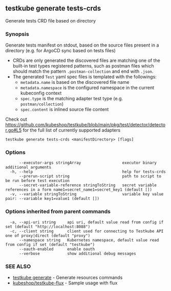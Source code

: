 ## testkube generate tests-crds

Generate tests CRD file based on directory

### Synopsis

Generate tests manifest on stdout, based on the source files present in a directory (e.g. for ArgoCD sync based on tests files)

* CRDs are only generated the discovered files are matching one of the built-in test types registered patterns, such as postman files which should match the pattern `.postman-collection` and end with `.json`. 
* The generated `Test` yaml spec files is templated with the followings:
   * `metadata.name` is based on the discovered file name
   * `metadata.namespace` is the configured namespace in the current kubeconfig context
   * `spec.type` is the matching adapter test type (e.g. `postman/collection`)
   * `spec.content` is inlined source file content

Check out https://github.com/kubeshop/testkube/blob/main/pkg/test/detector/detector.go#L5 for the full list of currently supported adapters 

```
testkube generate tests-crds <manifestDirectory> [flags]
```

### Options

```
      --executor-args stringArray                  executor binary additional arguments
  -h, --help                                       help for tests-crds
      --prerun-script string                       path to script to be run before test execution
      --secret-variable-reference stringToString   secret variable references in a form name1=secret_name1=secret_key1 (default [])
  -v, --variable stringToString                    variable key value pair: --variable key1=value1 (default [])
```

### Options inherited from parent commands

```
  -a, --api-uri string     api uri, default value read from config if set (default "http://localhost:8088")
  -c, --client string      client used for connecting to Testkube API one of proxy|direct (default "proxy")
      --namespace string   Kubernetes namespace, default value read from config if set (default "testkube")
      --oauth-enabled      enable oauth
      --verbose            show additional debug messages
```

### SEE ALSO

* [testkube generate](testkube_generate.md)	 - Generate resources commands
* [kubeshop/testkube-flux](https://github.com/kubeshop/testkube-flux/blob/833f2c41861fd7191da3a465902f1c91eea5c8cc/README.md?plain=1#L79-L87) - Sample usage with flux 

